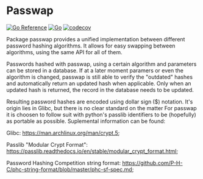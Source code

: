 # Passwap

[![Go Reference](https://pkg.go.dev/badge/github.com/muhlemmer/passwap.svg)](https://pkg.go.dev/github.com/muhlemmer/passwap)
[![Go](https://github.com/muhlemmer/passwap/actions/workflows/go.yml/badge.svg)](https://github.com/muhlemmer/passwap/actions/workflows/go.yml)
[![codecov](https://codecov.io/github/muhlemmer/passwap/branch/main/graph/badge.svg?token=OIGV4ZT3B5)](https://codecov.io/github/muhlemmer/passwap)

Package passwap provides a unified implementation between
different password hashing algorithms.
It allows for easy swapping between algorithms,
using the same API for all of them.

Passwords hashed with passwap, using a certain algorithm
and parameters can be stored in a database.
If at a later moment paramers or even the algorithm is changed,
passwap is still able to verify the "outdated" hashes and
automatically return an updated hash when applicable.
Only when an updated hash is returned, the record in the database
needs to be updated.

Resulting password hashes are encoded using dollar sign ($)
notation. It's origin lies in Glibc, but there is no clear
standard on the matter For passwap it is choosen to follow
suit with python's passlib identifiers to be (hopefully)
as portable as possible. Suplemental information can be found:

Glibc: <https://man.archlinux.org/man/crypt.5>;

Passlib "Modular Crypt Format": <https://passlib.readthedocs.io/en/stable/modular_crypt_format.html>;

Password Hashing Competition string format: <https://github.com/P-H-C/phc-string-format/blob/master/phc-sf-spec.md>;

